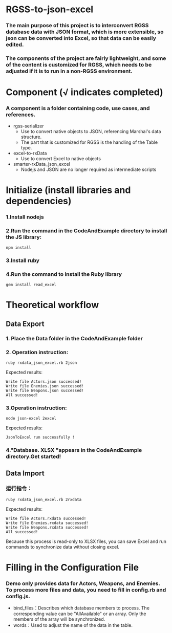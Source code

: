# RGSS-to-json-excel
### The main purpose of this project is to interconvert RGSS database data with JSON format, which is more extensible, so json can be converted into Excel, so that data can be easily edited.

### The components of the project are fairly lightweight, and some of the content is customized for RGSS, which needs to be adjusted if it is to run in a non-RGSS environment.

# Component (√ indicates completed)
### A component is a folder containing code, use cases, and references.
* rgss-serializer
  * Use to convert native objects to JSON, referencing Marshal's data structure.
  * The part that is customized for RGSS is the handling of the Table type.
* excel-to-rxData
  * Use to convert Excel to native objects
* smarter-rxData_json_excel
  * Nodejs and JSON are no longer required as intermediate scripts

# Initialize (install libraries and dependencies)
### 1.Install nodejs
### 2.Run the command in the CodeAndExample directory to install the JS library:
``` shell
npm install
```
### 3.Install ruby
### 4.Run the command to install the Ruby library
``` shell
gem install read_excel
```

# Theoretical workflow
## Data Export
### 1. Place the Data folder in the CodeAndExample folder
### 2. Operation instruction:
``` shell
ruby rxdata_json_excel.rb 2json
```
Expected results:
```
Write file Actors.json successed!
Write file Enemies.json successed!
Write file Weapons.json successed!
All successed!
```
### 3.Operation instruction:
```
node json-excel 2excel
```
Expected results:
```
JsonToExcel run successfully !
```
### 4."Database. XLSX "appears in the CodeAndExample directory.Get started!

## Data Import
### 运行指令：
```
ruby rxdata_json_excel.rb 2rxdata
```
Expected results:
```
Write file Actors.rxdata successed!
Write file Enemies.rxdata successed!
Write file Weapons.rxdata successed!
All successed!
```
Because this process is read-only to XLSX files, you can save Excel and run commands to synchronize data without closing excel.

# Filling in the Configuration File
### Demo only provides data for Actors, Weapons, and Enemies. To process more files and data, you need to fill in config.rb and config.js.
- bind_files：Describes which database members to process. The corresponding value can be "AllAvailable" or an array. Only the members of the array will be synchronized.
- words：Used to adjust the name of the data in the table.
